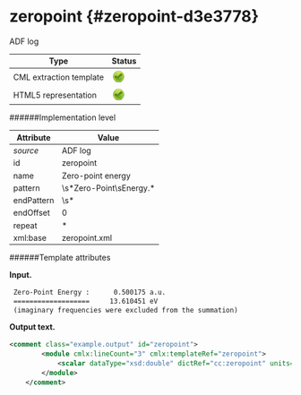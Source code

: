 # zeropoint {#zeropoint-d3e3778}

ADF log


| Type                                                                                                                                                | Status                                                                                                                                              |
|----|----|
| CML extraction template                                                                                                                             | ![](/imgs/Total.png)                                                                                                                                |
| HTML5 representation                                                                                                                                | ![](/imgs/Total.png)                                                                                                                                |

######Implementation level

| Attribute                                                                                                                                           | Value                                                                                                                                               |
|----|----|
| *source*                                                                                                                                            | ADF log                                                                                                                                             |
| id                                                                                                                                                  | zeropoint                                                                                                                                           |
| name                                                                                                                                                | Zero-point energy                                                                                                                                   |
| pattern                                                                                                                                             | \\s\*Zero-Point\\sEnergy.\*                                                                                                                         |
| endPattern                                                                                                                                          | \\s\*                                                                                                                                               |
| endOffset                                                                                                                                           | 0                                                                                                                                                   |
| repeat                                                                                                                                              | \*                                                                                                                                                  |
| xml:base                                                                                                                                            | zeropoint.xml                                                                                                                                       |

######Template attributes

**Input.**

     Zero-Point Energy :      0.500175 a.u.
     ===================     13.610451 eV
     (imaginary frequencies were excluded from the summation) 
        

**Output text.**

```xml
<comment class="example.output" id="zeropoint"> 
        <module cmlx:lineCount="3" cmlx:templateRef="zeropoint">
            <scalar dataType="xsd:double" dictRef="cc:zeropoint" units="nonsi:electronvolt">13.610451</scalar> 
        </module>
    </comment>
```
